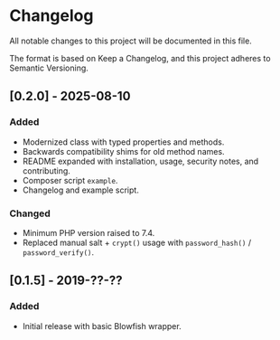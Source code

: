# Changelog

All notable changes to this project will be documented in this file.

The format is based on Keep a Changelog, and this project adheres to Semantic Versioning.

## [0.2.0] - 2025-08-10
### Added
- Modernized class with typed properties and methods.
- Backwards compatibility shims for old method names.
- README expanded with installation, usage, security notes, and contributing.
- Composer script `example`.
- Changelog and example script.

### Changed
- Minimum PHP version raised to 7.4.
- Replaced manual salt + `crypt()` usage with `password_hash()` / `password_verify()`.

## [0.1.5] - 2019-??-??
### Added
- Initial release with basic Blowfish wrapper.

